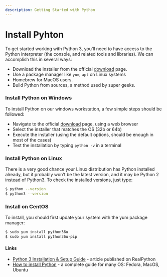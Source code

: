 ```yaml
---
description: Getting Started with Python
---
```


# Install Pyhton

To get started working with Python 3, you’ll need to have access to the Python interpreter (the console, and related tools and libraries). We can accomplish this in several ways:

* Download the installer from the official [download](https://www.python.org/downloads/) page.
* Use a package manager like `yum`, `apt` on Linux systems
* Homebrew for MacOS users.
* Build Python from sources, a method used by super geeks.



### Install Python on Windows

To install Python on our windows workstation, a few simple steps should be followed:

* Navigate to the official [download](https://www.python.org/downloads/) page, using a web browser
* Select the installer that matches the OS (32b or 64b)
* Execute the installer (using the default options, should be enough in most of the cases)
* Test the installation by typing `python -v` in a terminal



### Install Python on Linux

There is a very good chance your Linux distribution has Python installed already, but it probably won’t be the latest version, and it may be Python 2 instead of Python3. To check the installed versions, just type:

```bash
$ python --version
$ python3 --version
```

###

### Install on CentOS

To install, you should first update your system with the yum package manager:

```bash
$ sudo yum install python36u
$ sudo yum install python36u-pip
```

####

#### Links

* [Python 3 Installation & Setup Guide](https://realpython.com/installing-python/) - article published on RealPython
* [How to install Python](https://realpython.com/installing-python/) - a complete guide for many OS: Fedora, MacOS, Ubuntu
